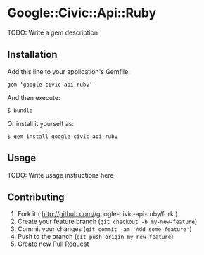 # Google::Civic::Api::Ruby

TODO: Write a gem description

## Installation

Add this line to your application's Gemfile:

    gem 'google-civic-api-ruby'

And then execute:

    $ bundle

Or install it yourself as:

    $ gem install google-civic-api-ruby

## Usage

TODO: Write usage instructions here

## Contributing

1. Fork it ( http://github.com/<my-github-username>/google-civic-api-ruby/fork )
2. Create your feature branch (`git checkout -b my-new-feature`)
3. Commit your changes (`git commit -am 'Add some feature'`)
4. Push to the branch (`git push origin my-new-feature`)
5. Create new Pull Request
